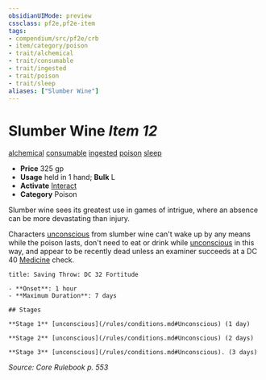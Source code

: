 ```yaml
---
obsidianUIMode: preview
cssclass: pf2e,pf2e-item
tags:
- compendium/src/pf2e/crb
- item/category/poison
- trait/alchemical
- trait/consumable
- trait/ingested
- trait/poison
- trait/sleep
aliases: ["Slumber Wine"]
---
```

# Slumber Wine *Item 12*  
[alchemical](/rules/traits/alchemical.md)  [consumable](/rules/traits/consumable.md)  [ingested](/rules/traits/ingested.md)  [poison](/rules/traits/poison.md)  [sleep](/rules/traits/sleep.md)  

- **Price** 325 gp
- **Usage** held in 1 hand; **Bulk** L
- **Activate** [Interact](/rules/actions/interact.md)
- **Category** Poison

Slumber wine sees its greatest use in games of intrigue, where an absence can be more devastating than injury.

Characters [unconscious](/rules/conditions.md#Unconscious) from slumber wine can't wake up by any means while the poison lasts, don't need to eat or drink while [unconscious](/rules/conditions.md#Unconscious) in this way, and appear to be recently dead unless an examiner succeeds at a DC 40 [Medicine](/compendium/skills.md#Medicine) check.

```ad-inline-affliction
title: Saving Throw: DC 32 Fortitude

- **Onset**: 1 hour
- **Maximum Duration**: 7 days

## Stages

**Stage 1** [unconscious](/rules/conditions.md#Unconscious) (1 day)

**Stage 2** [unconscious](/rules/conditions.md#Unconscious) (2 days)

**Stage 3** [unconscious](/rules/conditions.md#Unconscious). (3 days)
```

*Source: Core Rulebook p. 553*